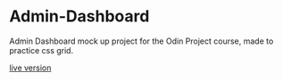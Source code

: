 # Admin-Dashboard

Admin Dashboard mock up project for the Odin Project course, made to practice css grid.

[live version](https://llnathanlc.github.io/Admin-Dashboard/)
